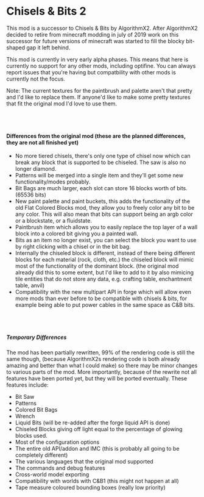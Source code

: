 # Chisels & Bits 2

This mod is a successor to Chisels & Bits by AlgorithmX2. After AlgorithmX2 decided to retire from minecraft modding in july of 2019 work on this successor for future versions of minecraft was started to fill the blocky bit-shaped gap it left behind.

This mod is currently in very early alpha phases. This means that here is currently no support for any other mods, including optifine. You can always report issues that you're having but compatbility with other mods is currently not the focus.

Note: The current textures for the paintbrush and palette aren't that pretty and I'd like to replace them. If anyone'd like to make some pretty textures that fit the original mod I'd love to use them.

<br/>
<br/>

#### Differences from the original mod (these are the planned differences, they are not all finished yet)
* No more tiered chisels, there's only one type of chisel now which can break any block that is supported to be chiseled. The saw is also no longer diamond.
* Patterns will be merged into a single item and they'll get some new functionality/modes probably.
* Bit Bags are much larger, each slot can store 16 blocks worth of bits. (65536 bits)
* New paint palette and paint buckets, this adds the functionality of the old Flat Colored Blocks mod, they allow you to freely color any bit to be any color. This will also mean that bits can support being an argb color or a blockstate, or a fluidstate.
* Paintbrush item which allows you to easily replace the top layer of a wall block into a colored bit giving you a painted wall.
* Bits as an item no longer exist, you can select the block you want to use by right clicking with a chisel or in the bit bag.
* Internally the chiseled block is different, instead of there being different blocks for each material (rock, cloth, etc.) the chiseled block will mimic most of the functionality of the dominant block. (the original mod already did this to some extent, but I'd like to add to it by also mimicing tile entities that do not store any data, e.g. crafting table, enchantment table, anvil)
* Compatibility with the new multipart API in forge which will allow even more mods than ever before to be compatible with chisels & bits, for example being able to put power cables in the same space as C&B bits.

<br/>
<br/>

##### Temporary Differences
The mod has been partially rewritten, 99% of the rendering code is still the same though, (because AlgorithmX2s rendering code is both already amazing and better than what I could make) so there may be minor changes to various parts of the mod. More importantly, because of the rewrite not all features have been ported yet, but they will be ported eventually. These features include:
* Bit Saw
* Patterns
* Colored Bit Bags
* Wrench
* Liquid Bits (will be re-added after the forge liquid API is done)
* Chiseled Blocks giving off light equal to the percentage of glowing blocks used.
* Most of the configuration options
* The entire old API/addon and IMC (this is probably all going to be completely different)
* The various languages that the original mod supported
* The commands and debug features
* Cross-world model exporting
* Compatibility with worlds with C&B1 (this might not happen at all)
* Tape measure coloured bounding boxes (really low priority)